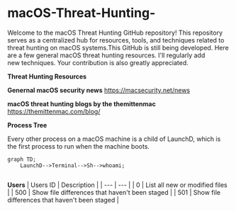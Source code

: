 # macOS-Threat-Hunting-
Welcome to the macOS Threat Hunting GitHub repository! This repository serves as a centralized hub for resources, tools, and techniques related to threat hunting on macOS systems.This GitHub is still being developed. Here are a few general macOS threat hunting resources. I'll regularly add new techniques. Your contribution is also greatly appreciated. 

**Threat Hunting Resources**

**Genernal macOS security news**
https://macsecurity.net/news 

**macOS threat hunting blogs by the themittenmac**
https://themittenmac.com/blog/

**Process Tree**

Every other process on a macOS machine is a child of LaunchD, which is the first process to run when the machine boots.
```mermaid
graph TD;
    LaunchD-->Terminal-->Sh-->whoami;
   
```
**Users**
| Users ID | Description |
| --- | --- |
| 0 | List all new or modified files |
| 500 | Show file differences that haven't been staged |
| 501 | Show file differences that haven't been staged |
